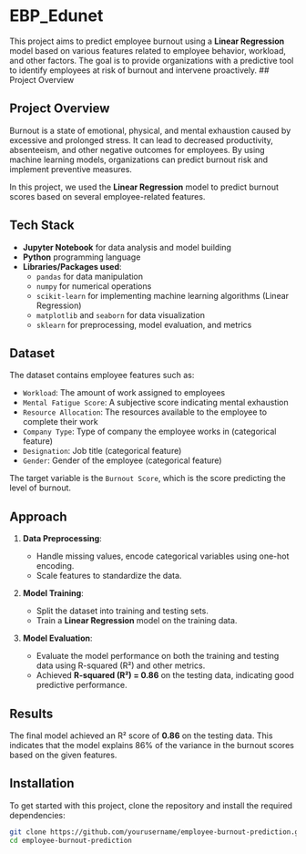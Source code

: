 # EBP_Edunet
This project aims to predict employee burnout using a **Linear Regression** model based on various features related to employee behavior, workload, and other factors. The goal is to provide organizations with a predictive tool to identify employees at risk of burnout and intervene proactively.  ## Project Overview

## Project Overview

Burnout is a state of emotional, physical, and mental exhaustion caused by excessive and prolonged stress. It can lead to decreased productivity, absenteeism, and other negative outcomes for employees. By using machine learning models, organizations can predict burnout risk and implement preventive measures.

In this project, we used the **Linear Regression** model to predict burnout scores based on several employee-related features.

## Tech Stack

- **Jupyter Notebook** for data analysis and model building
- **Python** programming language
- **Libraries/Packages used**:
  - `pandas` for data manipulation
  - `numpy` for numerical operations
  - `scikit-learn` for implementing machine learning algorithms (Linear Regression)
  - `matplotlib` and `seaborn` for data visualization
  - `sklearn` for preprocessing, model evaluation, and metrics

## Dataset

The dataset contains employee features such as:

- `Workload`: The amount of work assigned to employees
- `Mental Fatigue Score`: A subjective score indicating mental exhaustion
- `Resource Allocation`: The resources available to the employee to complete their work
- `Company Type`: Type of company the employee works in (categorical feature)
- `Designation`: Job title (categorical feature)
- `Gender`: Gender of the employee (categorical feature)

The target variable is the `Burnout Score`, which is the score predicting the level of burnout.

## Approach

1. **Data Preprocessing**: 
   - Handle missing values, encode categorical variables using one-hot encoding.
   - Scale features to standardize the data.
   
2. **Model Training**:
   - Split the dataset into training and testing sets.
   - Train a **Linear Regression** model on the training data.

3. **Model Evaluation**:
   - Evaluate the model performance on both the training and testing data using R-squared (R²) and other metrics.
   - Achieved **R-squared (R²) = 0.86** on the testing data, indicating good predictive performance.

## Results

The final model achieved an R² score of **0.86** on the testing data. This indicates that the model explains 86% of the variance in the burnout scores based on the given features.

## Installation

To get started with this project, clone the repository and install the required dependencies:

```bash
git clone https://github.com/yourusername/employee-burnout-prediction.git
cd employee-burnout-prediction
